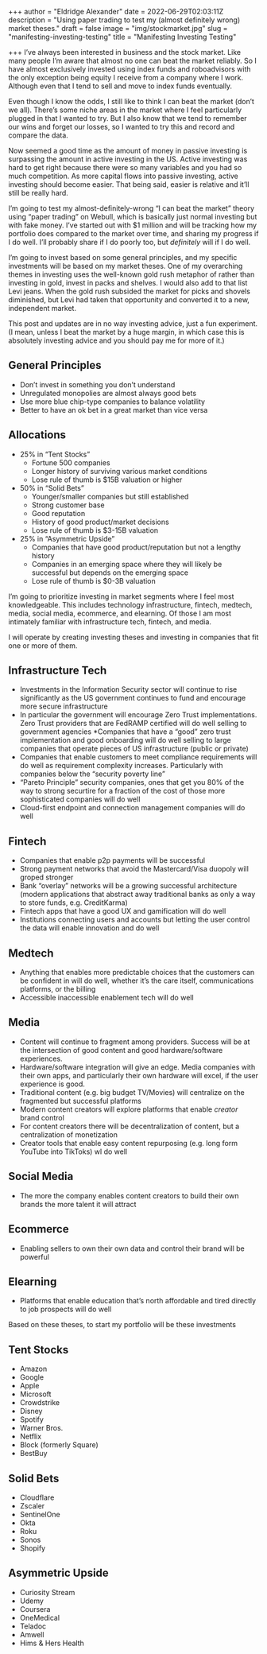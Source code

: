 +++
author = "Eldridge Alexander"
date = 2022-06-29T02:03:11Z
description = "Using paper trading to test my (almost definitely wrong) market theses."
draft = false
image = "img/stockmarket.jpg"
slug = "manifesting-investing-testing"
title = "Manifesting Investing Testing"

+++
I’ve always been interested in business and the stock market. Like many people I’m aware that almost no one can beat the market reliably. So I have almost exclusively invested using index funds and roboadvisors with the only exception being equity I receive from a company where I work. Although even that I tend to sell and move to index funds eventually. 

Even though I know the odds, I still like to think I can beat the market (don’t we all). There’s some niche areas in the market where I feel particularly plugged in that I wanted to try. But I also know that we tend to remember our wins and forget our losses, so I wanted to try this and record and compare the data.

Now seemed a good time as the amount of money in passive investing is surpassing the amount in active investing in the US. Active investing was hard to get right because there were so many variables and you had so much competition. As more capital flows into passive investing, active investing should become easier. That being said, easier is relative and it’ll still be really hard. 

I’m going to test my almost-definitely-wrong “I can beat the market” theory using “paper trading” on Webull, which is basically just normal investing but with fake money. I’ve started out with $1 million and will be tracking how my portfolio does compared to the market over time, and sharing my progress if I do well. I’ll probably share if I do poorly too, but *definitely* will if I do well. 

I’m going to invest based on some general principles, and my specific investments will be based on my market theses. One of my overarching themes in investing uses the well-known gold rush metaphor of rather than investing in gold, invest in packs and shelves. I would also add to that list Levi jeans. When the gold rush subsided the market for picks and shovels diminished, but Levi had taken that opportunity and converted it to a new, independent market. 

This post and updates are in no way investing advice, just a fun experiment. (I mean, unless I beat the market by a huge margin, in which case this is absolutely investing advice and you should pay me for more of it.)

## General Principles
* Don’t invest in something you don’t understand
* Unregulated monopolies are almost always good bets
* Use more blue chip-type companies to balance volatility 
* Better to have an ok bet in a great market than vice versa

## Allocations
* 25% in “Tent Stocks”
    - Fortune 500 companies
    - Longer history of surviving various market conditions
    - Lose rule of thumb is $15B valuation or higher
* 50% in “Solid Bets”
    - Younger/smaller companies but still established
    - Strong customer base
    - Good reputation
    - History of good product/market decisions 
    - Lose rule of thumb is $3-15B valuation
* 25% in “Asymmetric Upside”
    - Companies that have good product/reputation but not a lengthy history
    - Companies in an emerging space where they will likely be successful but depends on the emerging space
    - Lose rule of thumb is $0-3B valuation

I’m going to prioritize investing in market segments where I feel most knowledgeable. This  includes technology infrastructure, fintech, medtech, media, social media, ecommerce, and elearning. Of those I am most intimately familiar with infrastructure tech, fintech, and media. 

I will operate by creating investing theses and investing in companies that fit one or more of them. 

## Infrastructure Tech
* Investments in the Information Security sector will continue to rise significantly as the US government continues to fund and encourage more secure infrastructure
* In particular the government will encourage Zero Trust implementations. Zero Trust providers that are FedRAMP certified will do well selling to government agencies
*Companies that have a “good” zero trust implementation and good onboarding will do well selling to large companies that operate pieces of US infrastructure (public or private)
* Companies that enable customers to meet compliance requirements will do well as requirement complexity increases. Particularly with companies below the “security poverty line”
* “Pareto Principle” security companies, ones that get you 80% of the way to strong securtire for a fraction of the cost of those more sophisticated companies will do well
* Cloud-first endpoint and connection management companies will do well

## Fintech
* Companies that enable p2p payments will be successful
* Strong payment networks that avoid the Mastercard/Visa duopoly will groped stronger
* Bank “overlay” networks will be a growing successful architecture (modern applications that abstract away traditional banks as only a way to store funds, e.g. CreditKarma)
* Fintech apps that have a good UX and gamification will do well
* Institutions connecting users and accounts but letting the user control the data will enable innovation and do well

## Medtech
* Anything that enables more predictable choices that the customers can be confident in will do well, whether it’s the care itself, communications platforms, or the billing
* Accessible inaccessible enablement tech will do well

##  Media
* Content will continue to fragment among providers. Success will be at the intersection of good content and good hardware/software experiences. 
* Hardware/software integration will give an edge. Media companies with their own apps, and particularly their own hardware will excel, if the user experience is good. 
* Traditional content (e.g. big budget TV/Movies) will centralize on the fragmented but successful platforms
* Modern content creators will explore platforms that enable *creator* brand control
* For content creators there will be decentralization of content, but a centralization of monetization
* Creator tools that enable easy content repurposing (e.g. long form YouTube into TikToks) wl do well

## Social Media
* The more the company enables content creators to build their own brands the more talent it will attract

## Ecommerce
* Enabling sellers to own their own data and control their brand will be powerful 

## Elearning
* Platforms that enable education that’s north affordable and tired directly to job prospects will do well

Based on these theses, to start my portfolio will be these investments

## Tent Stocks
* Amazon
* Google
* Apple
* Microsoft
* Crowdstrike
* Disney
* Spotify
* Warner Bros. 
* Netflix
* Block (formerly Square) 
* BestBuy

## Solid Bets
* Cloudflare
* Zscaler
* SentinelOne
* Okta
* Roku
* Sonos
* Shopify

## Asymmetric Upside
* Curiosity Stream
* Udemy
* Coursera
* OneMedical
* Teladoc
* Amwell
* Hims & Hers Health


